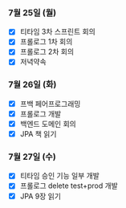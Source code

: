 ### 7월 25일 (월)
- [x] 티타임 3차 스프린트 회의
- [x] 프롤로그 1차 회의 
- [x] 프롤로그 2차 회의
- [x] 저녁약속

### 7월 26일 (화)
- [x] 프백 페어프로그래밍
- [x] 프롤로그 개발
- [x] 백엔드 도메인 회의 
- [x] JPA 책 읽기

### 7월 27일 (수)
- [x] 티타임 승인 기능 일부 개발
- [x] 프롤로그 delete test+prod 개발
- [x] JPA 9장 읽기

